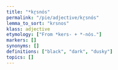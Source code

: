 ```yaml
---
title: "*kr̥snós"
permalink: "/pie/adjective/kr̥snós"
lemma_to_sort: "krsnos"
klass: adjective
etymology: ["From *kers- +‎ *-nós."]
markers: []
synonyms: []
definitions: ["black", "dark", "dusky"]
topics: []
---
```

